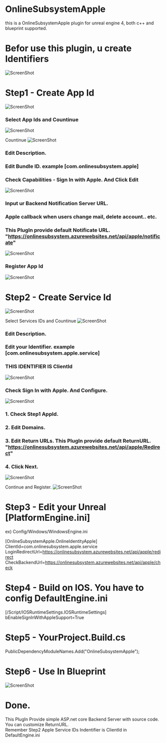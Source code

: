 # OnlineSubsystemApple
this is a OnlineSubsystemApple plugin for unreal engine 4, both c++ and blueprint supported.


# Befor use this plugin, u create Identifiers

 ![ScreenShot](img/Step1.jpg)

# Step1 - Create App Id
 ![ScreenShot](img/Step2.jpg)

 ### Select App Ids and Countinue
 ![ScreenShot](img/Step3.jpg)

 Countinue
 ![ScreenShot](img/Step4.jpg)

 ### Edit Description.
 ### Edit Bundle ID. example [com.onlinesubsystem.apple]
 ### Check Capabilities - Sign In with Apple. And Click Edit
 ![ScreenShot](img/Step5.jpg)


 ### Input ur Backend Notification Server URL.
 ### Apple callback when users change mail, delete account.. etc.
 ### This PlugIn provide default Notificate URL. "https://onlinesubsystem.azurewebsites.net/api/apple/notificate"
 ![ScreenShot](img/Step6.jpg)


 ### Register App Id
 ![ScreenShot](img/Step7.jpg)


# Step2 - Create Service Id
 ![ScreenShot](img/Step8.jpg)

 Select Services IDs and Countinue
 ![ScreenShot](img/Step9.jpg)


 ### Edit Description.
 ### Edit your Identifier. example [com.onlinesubsystem.apple.service]
 ### THIS IDENTIFIER IS ClientId
 ![ScreenShot](img/Step10.jpg)

 ### Check Sign In with Apple. And Configure.
 ![ScreenShot](img/Step11.jpg)


 ### 1. Check Step1 AppId.
 ### 2. Edit Domains.
 ### 3. Edit Return URLs. This PlugIn provide default ReturnURL. "https://onlinesubsystem.azurewebsites.net/api/apple/Redirect"
 ### 4. Click Next.
 ![ScreenShot](img/Step12.jpg)


 Continue and Register.
 ![ScreenShot](img/Step13.jpg)


# Step3 - Edit your Unreal [PlatformEngine.ini]
 ex) Config/Windows/WindowsEngine.ini
 
 [OnlineSubsystemApple.OnlineIdentityApple]<br />
 ClientId=com.onlinesubsystem.apple.service<br />
 LoginRedirectUrl=https://onlinesubsystem.azurewebsites.net/api/apple/redirect <br />
 CheckBackendUrl=https://onlinesubsystem.azurewebsites.net/api/apple/check <br />



# Step4 - Build on IOS. You have to config DefaultEngine.ini

 [/Script/IOSRuntimeSettings.IOSRuntimeSettings]<br />
 bEnableSignInWithAppleSupport=True



# Step5 - YourProject.Build.cs
  PublicDependencyModuleNames.Add("OnlineSubsystemApple");


# Step6 - Use In Blueprint
![ScreenShot](img/Step14.png)


# Done. 
  This PlugIn Provide simple ASP.net core Backend Server with source code. You can customize ReturnURL.<br />
  Remember Step2 Apple Service IDs Indentifier is ClientId in DefaultEngine.ini
